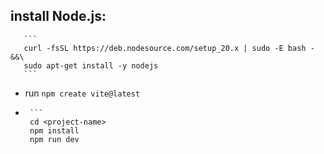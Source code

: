 ## install Node.js: 
       ```
       curl -fsSL https://deb.nodesource.com/setup_20.x | sudo -E bash - &&\
       sudo apt-get install -y nodejs
       ```
- run `npm create vite@latest`
- 
       ```
       cd <project-name>
       npm install
       npm run dev

